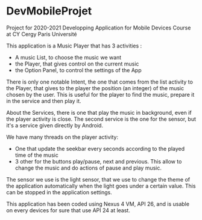 # DevMobileProjet

Project for 2020-2021 Developping Application for Mobile Devices Course at CY Cergy Paris Université

This application is a Music Player that has 3 activities :
- A music List, to choose the music we want
- the Player, that gives control on the current music
- the Option Panel, to control the settings of the App

There is only one notable Intent, the one that comes from the list activity to the Player, that gives to the player 
the position (an integer) of the music chosen by the user. This is useful for the player to find the music, prepare it in the service and then play it.

About the Services, there is one that play the music in background, even if the player activity is close. 
The second service is the one for the sensor, but it's a service given directly by Android.

We have many threads on the player activity:
- One that update the seekbar every seconds according to the played time of the music
- 3 other for the buttons play/pause, next and previous. This allow to change the music and do actions of pause and play music.

The sensor we use is the light sensor, that we use to change the theme of the application automatically when the light goes under a certain value. This can be
stopped in the application settings.


This application has been coded using Nexus 4 VM, API 26, and is usable on every devices for sure that use API 24 at least.
